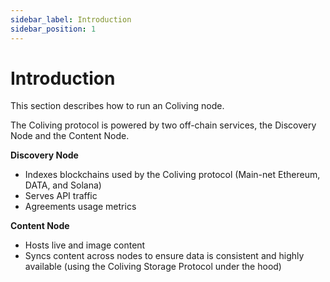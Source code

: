 ```yaml
---
sidebar_label: Introduction
sidebar_position: 1
---
```


# Introduction

This section describes how to run an Coliving node.

The Coliving protocol is powered by two off-chain services, the Discovery Node and the Content Node.

**Discovery Node**

* Indexes blockchains used by the Coliving protocol \(Main-net Ethereum, DATA, and Solana\)
* Serves API traffic
* Agreements usage metrics

**Content Node**

* Hosts live and image content
* Syncs content across nodes to ensure data is consistent and highly available \(using the Coliving Storage Protocol under the hood\)

